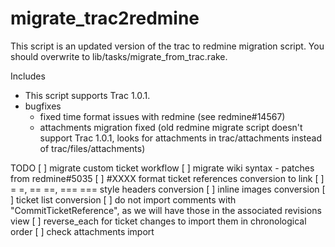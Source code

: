 migrate_trac2redmine
====================

This script is an updated version of the trac to redmine migration script. You should overwrite to lib/tasks/migrate_from_trac.rake.

Includes

 * This script supports Trac 1.0.1.
 * bugfixes
   * fixed time format issues with redmine (see redmine#14567)
   * attachments migration fixed (old redmine migrate script doesn't support Trac 1.0.1, looks for attachments in trac/attachments instead of trac/files/attachments)

TODO
 [ ] migrate custom ticket workflow
 [ ] migrate wiki syntax - patches from redmine#5035
   [ ] #XXXX format ticket references conversion to link
   [ ] = =, == ==, === === style headers conversion
   [ ] inline images conversion
   [ ] ticket list conversion
 [ ] do not import comments with "CommitTicketReference", as we will have those in the associated revisions view
 [ ] reverse_each for ticket changes to import them in chronological order
 [ ] check attachments import
